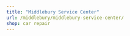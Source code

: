 ```yaml
---
title: "Middlebury Service Center"
url: /middlebury/middlebury-service-center/
shop: car repair
---
```

